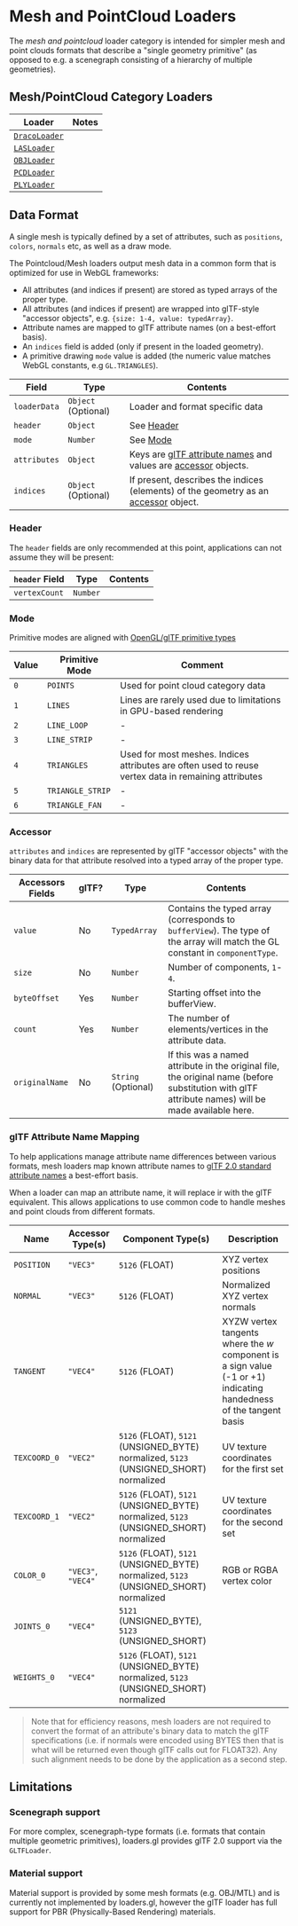 # Mesh and PointCloud Loaders

The _mesh and pointcloud_ loader category is intended for simpler mesh and point clouds formats that describe a "single geometry primitive" (as opposed to e.g. a scenegraph consisting of a hierarchy of multiple geometries).

## Mesh/PointCloud Category Loaders

| Loader                                                         | Notes |
| -------------------------------------------------------------- | ----- |
| [`DracoLoader`](modules/draco/docs/api-reference/draco-loader) |       |
| [`LASLoader`](modules/las/docs/api-reference/las-loader)       |       |
| [`OBJLoader`](modules/obj/docs/api-reference/obj-loader)       |       |
| [`PCDLoader`](modules/pcd/docs/api-reference/pcd-loader)       |       |
| [`PLYLoader`](modules/ply/docs/api-reference/ply-loader)       |       |

## Data Format

A single mesh is typically defined by a set of attributes, such as `positions`, `colors`, `normals` etc, as well as a draw mode.

The Pointcloud/Mesh loaders output mesh data in a common form that is optimized for use in WebGL frameworks:

- All attributes (and indices if present) are stored as typed arrays of the proper type.
- All attributes (and indices if present) are wrapped into glTF-style "accessor objects", e.g. `{size: 1-4, value: typedArray}`.
- Attribute names are mapped to glTF attribute names (on a best-effort basis).
- An `indices` field is added (only if present in the loaded geometry).
- A primitive drawing `mode` value is added (the numeric value matches WebGL constants, e.g `GL.TRIANGLES`).

| Field        | Type                | Contents                                                                                                    |
| ------------ | ------------------- | ----------------------------------------------------------------------------------------------------------- |
| `loaderData` | `Object` (Optional) | Loader and format specific data                                                                             |
| `header`     | `Object`            | See [Header](#header)                                                                                       |
| `mode`       | `Number`            | See [Mode](#mode)                                                                                           |
| `attributes` | `Object`            | Keys are [glTF attribute names](#gltf-attribute-name-mapping) and values are [accessor](#accessor) objects. |
| `indices`    | `Object` (Optional) | If present, describes the indices (elements) of the geometry as an [accessor](#accessor) object.            |

### Header

The `header` fields are only recommended at this point, applications can not assume they will be present:

| `header` Field | Type     | Contents |
| -------------- | -------- | -------- |
| `vertexCount`  | `Number` |          |

### Mode

Primitive modes are aligned with [OpenGL/glTF primitive types](https://github.com/KhronosGroup/glTF/tree/master/specification/2.0#primitive)

| Value | Primitive Mode   | Comment                                                                                              |
| ----- | ---------------- | ---------------------------------------------------------------------------------------------------- |
| `0`   | `POINTS`         | Used for point cloud category data                                                                   |
| `1`   | `LINES`          | Lines are rarely used due to limitations in GPU-based rendering                                      |
| `2`   | `LINE_LOOP`      | -                                                                                                    |
| `3`   | `LINE_STRIP`     | -                                                                                                    |
| `4`   | `TRIANGLES`      | Used for most meshes. Indices attributes are often used to reuse vertex data in remaining attributes |
| `5`   | `TRIANGLE_STRIP` | -                                                                                                    |
| `6`   | `TRIANGLE_FAN`   | -                                                                                                    |

### Accessor

`attributes` and `indices` are represented by glTF "accessor objects" with the binary data for that attribute resolved into a typed array of the proper type.

| Accessors Fields | glTF? | Type                | Contents                                                                                                                                           |
| ---------------- | ----- | ------------------- | -------------------------------------------------------------------------------------------------------------------------------------------------- |
| `value`          | No    | `TypedArray`        | Contains the typed array (corresponds to `bufferView`). The type of the array will match the GL constant in `componentType`.                       |
| `size`           | No    | `Number`            | Number of components, `1`-`4`.                                                                                                                     |
| `byteOffset`     | Yes   | `Number`            | Starting offset into the bufferView.                                                                                                               |
| `count`          | Yes   | `Number`            | The number of elements/vertices in the attribute data.                                                                                             |
| `originalName`   | No    | `String` (Optional) | If this was a named attribute in the original file, the original name (before substitution with glTF attribute names) will be made available here. |

### glTF Attribute Name Mapping

To help applications manage attribute name differences between various formats, mesh loaders map known attribute names to [glTF 2.0 standard attribute names](https://github.com/KhronosGroup/glTF/tree/master/specification/2.0#geometry) a best-effort basis.

When a loader can map an attribute name, it will replace ir with the glTF equivalent. This allows applications to use common code to handle meshes and point clouds from different formats.

| Name         | Accessor Type(s)   | Component Type(s)                                                                     | Description                                                                                                        |
| ------------ | ------------------ | ------------------------------------------------------------------------------------- | ------------------------------------------------------------------------------------------------------------------ |
| `POSITION`   | `"VEC3"`           | `5126` (FLOAT)                                                                        | XYZ vertex positions                                                                                               |
| `NORMAL`     | `"VEC3"`           | `5126` (FLOAT)                                                                        | Normalized XYZ vertex normals                                                                                      |
| `TANGENT`    | `"VEC4"`           | `5126` (FLOAT)                                                                        | XYZW vertex tangents where the _w_ component is a sign value (-1 or +1) indicating handedness of the tangent basis |
| `TEXCOORD_0` | `"VEC2"`           | `5126` (FLOAT), `5121` (UNSIGNED_BYTE) normalized, `5123` (UNSIGNED_SHORT) normalized | UV texture coordinates for the first set                                                                           |
| `TEXCOORD_1` | `"VEC2"`           | `5126` (FLOAT), `5121` (UNSIGNED_BYTE) normalized, `5123` (UNSIGNED_SHORT) normalized | UV texture coordinates for the second set                                                                          |
| `COLOR_0`    | `"VEC3"`, `"VEC4"` | `5126` (FLOAT), `5121` (UNSIGNED_BYTE) normalized, `5123` (UNSIGNED_SHORT) normalized | RGB or RGBA vertex color                                                                                           |
| `JOINTS_0`   | `"VEC4"`           | `5121` (UNSIGNED_BYTE), `5123` (UNSIGNED_SHORT)                                       |                                                                                                                    |
| `WEIGHTS_0`  | `"VEC4"`           | `5126` (FLOAT), `5121` (UNSIGNED_BYTE) normalized, `5123` (UNSIGNED_SHORT) normalized |                                                                                                                    |

> Note that for efficiency reasons, mesh loaders are not required to convert the format of an attribute's binary data to match the glTF specifications (i.e. if normals were encoded using BYTES then that is what will be returned even though glTF calls out for FLOAT32). Any such alignment needs to be done by the application as a second step.

## Limitations

### Scenegraph support

For more complex, scenegraph-type formats (i.e. formats that contain multiple geometric primitives), loaders.gl provides glTF 2.0 support via the `GLTFLoader`.

### Material support

Material support is provided by some mesh formats (e.g. OBJ/MTL) and is currently not implemented by loaders.gl, however the glTF loader has full support for PBR (Physically-Based Rendering) materials.
